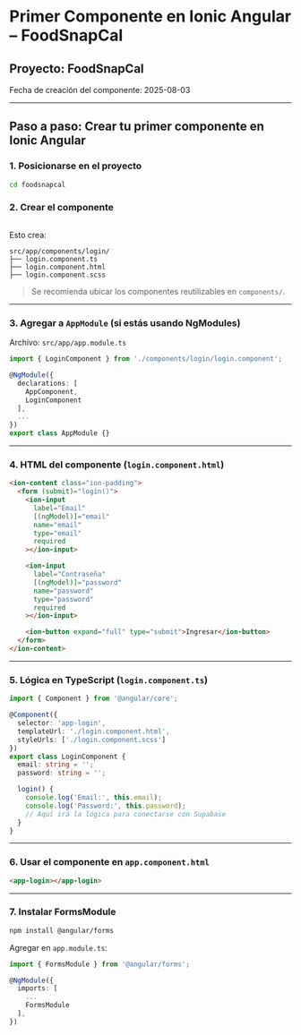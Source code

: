 # Primer Componente en Ionic Angular – FoodSnapCal

## Proyecto: FoodSnapCal
Fecha de creación del componente: 2025-08-03

---

## Paso a paso: Crear tu primer componente en Ionic Angular

### 1. Posicionarse en el proyecto

```bash
cd foodsnapcal
```

### 2. Crear el componente

```bash

```

Esto crea:

```
src/app/components/login/
├── login.component.ts
├── login.component.html
├── login.component.scss
```

> Se recomienda ubicar los componentes reutilizables en `components/`.

---

### 3. Agregar a `AppModule` (si estás usando NgModules)

Archivo: `src/app/app.module.ts`

```ts
import { LoginComponent } from './components/login/login.component';

@NgModule({
  declarations: [
    AppComponent,
    LoginComponent
  ],
  ...
})
export class AppModule {}
```

---

### 4. HTML del componente (`login.component.html`)

```html
<ion-content class="ion-padding">
  <form (submit)="login()">
    <ion-input
      label="Email"
      [(ngModel)]="email"
      name="email"
      type="email"
      required
    ></ion-input>

    <ion-input
      label="Contraseña"
      [(ngModel)]="password"
      name="password"
      type="password"
      required
    ></ion-input>

    <ion-button expand="full" type="submit">Ingresar</ion-button>
  </form>
</ion-content>
```

---

### 5. Lógica en TypeScript (`login.component.ts`)

```ts
import { Component } from '@angular/core';

@Component({
  selector: 'app-login',
  templateUrl: './login.component.html',
  styleUrls: ['./login.component.scss']
})
export class LoginComponent {
  email: string = '';
  password: string = '';

  login() {
    console.log('Email:', this.email);
    console.log('Password:', this.password);
    // Aquí irá la lógica para conectarse con Supabase
  }
}
```

---

### 6. Usar el componente en `app.component.html`

```html
<app-login></app-login>
```

---

### 7. Instalar FormsModule

```bash
npm install @angular/forms
```

Agregar en `app.module.ts`:

```ts
import { FormsModule } from '@angular/forms';

@NgModule({
  imports: [
    ...
    FormsModule
  ],
})
```

